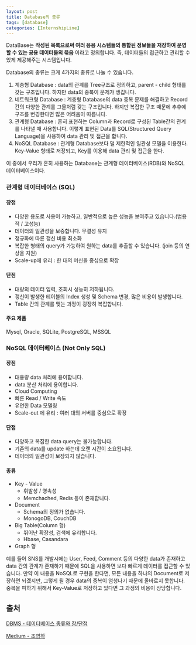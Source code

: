 ```yaml
---
layout: post
title: Database의 종류
tags: [database]
categories: [InternshipLine]
---
```


DataBase는 **작성된 목록으로써 여러 응용 시스템들의 통합된 정보들을 저장하여 운영할 수 있는 공용 데이터들의 묶음** 이라고 정의합니다. 즉, 데이터들의 접근하고 관리할 수 있게 제공해주는 시스템입니다.

Database의 종류는 크게 4가지의 종류로 나눌 수 있습니다.

1. 계층형 Database : data의 관계를 Tree구조로 정의하고, parent - child 형태를 갖는 구조입니다. 하지만 data의 중복이 문제가 생깁니다.
2. 네트워크형 Database : 계층형 Database의 data 중복 문제를 해결하고 Record 간의 다양한 관계를 그물처럼 갖는 구조입니다. 하지만 복잡한 구조 때문에 추후에 구조를 변경한다면 많은 어려움이 따릅니다.
3. 관계형 Database : 흔히 표현하는 Column과 Record로 구성된 Table간의 관계를 나타낼 때 사용합니다. 이렇게 표현된 Data를 SQL(Structured Query Language)을 사용하여 data 관리 및 접근을 합니다.
4. NoSQL Database : 관계형 Database보다 덜 제한적인 일관성 모델을 이용한다. Key-Value 형태로 저장되고, Key를 이용해 data 관리 및 접근을 한다.

이 중에서 우리가 흔히 사용하는 Database는 관계형 데이터베이스(RDB)와 NoSQL 데이터베이스이다. 

### 관계형 데이터베이스 (SQL)

#### 장점

* 다양한 용도로 사용이 가능하고, 일반적으로 높은 성능을 보여주고 있습니다.(범용적 / 고성능)
* 데이터의 일관성을 보증합니다. 무결성 유지
* 정규화에 따른 갱신 비용 최소화
* 복잡한 형태의 query가 가능하여 원하는 data를 추출할 수 있습니다. (join 등의 연상을 지원)
* Scale-up에 유리 : 한 대의 머신을 중심으로 확장

#### 단점

* 대량의 데이터 입력, 조회시 성능히 저하됩니다.
* 갱신이 발생한 테이블의 Index 생성 및 Schema 변경, 많은 비용이 발생합니다.
* Table 간의 관계를 맺는 과정이 굉장히 복잡합니다.

#### 주요 제품

Mysql, Oracle, SQLite, PostgreSQL, MSSQL

### NoSQL 데이터베이스 (Not Only SQL)

#### 장점

* 대용량 data 처리에 용이합니다.
* data 분산 처리에 용이합니다.
* Cloud Computing
* 빠른 Read / Write 속도
* 유연한 Data 모델링
* Scale-out 에 유리 : 여러 대의 서버를 중심으로 확장

#### 단점

* 다양하고 복잡한 data query는 불가능합니다.
* 기존의 data를 update 하는데 오랜 시간이 소요됩니다.
* 데이터의 일관성이 보장되지 않습니다.

#### 종류

* Key - Value 
  * 휘발성 / 영속성
  * Memchached, Redis 등이 존재합니다.
* Document
  * Schema의 정의가 없습니다.
  * MonogoDB, CouchDB
* Big Table(Column 형)
  * 뛰어난 확장성, 검색에 유리합니다.
  * Hbase, Casandara
* Graph 형

예를 들어 SNS를 개발시에는 User, Feed, Comment 등의 다양한 data가 존재하고 data 간의 관계가 존재하기 때문에 SQL을 사용하면 보다 빠르게 데이터를 접근할 수 있습니다. 만약 이 내용을 NoSQL로 구현을 한다면, 모든 내용을 하나의 Document로 저장하면 되겠지만, 그렇게 될 경우 data의 중복이 엄청나기 때문에 올바르지 못합니다. 중복을 피하기 위해서 Key-Value로 저장하고 있다면 그 과정의 비용이 상당합니다.





## 출처 

[DBMS - 데이터베이스 종류와 장/단점](https://ourcstory.tistory.com/30)

[Medium - 조영하](https://medium.com/@duddk1551/db-rdb-관계형데이터베이스-와-nosql-adbd21f6f9f1)